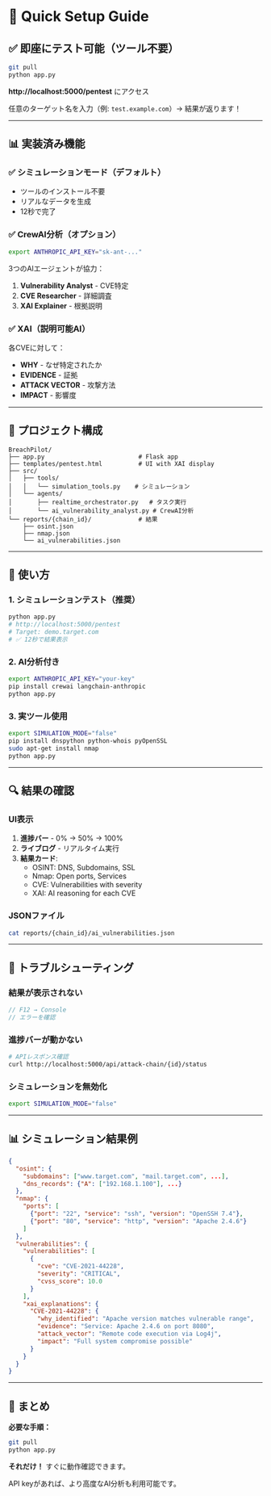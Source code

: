 # 🚀 Quick Setup Guide

## ✅ 即座にテスト可能（ツール不要）

```bash
git pull
python app.py
```

**http://localhost:5000/pentest** にアクセス

任意のターゲット名を入力（例: `test.example.com`）→ 結果が返ります！

---

## 📊 実装済み機能

### ✅ シミュレーションモード（デフォルト）
- ツールのインストール不要
- リアルなデータを生成
- 12秒で完了

### ✅ CrewAI分析（オプション）
```bash
export ANTHROPIC_API_KEY="sk-ant-..."
```

3つのAIエージェントが協力：
1. **Vulnerability Analyst** - CVE特定
2. **CVE Researcher** - 詳細調査
3. **XAI Explainer** - 根拠説明

### ✅ XAI（説明可能AI）
各CVEに対して：
- **WHY** - なぜ特定されたか
- **EVIDENCE** - 証拠
- **ATTACK VECTOR** - 攻撃方法
- **IMPACT** - 影響度

---

## 📁 プロジェクト構成

```
BreachPilot/
├── app.py                          # Flask app
├── templates/pentest.html          # UI with XAI display
├── src/
│   ├── tools/
│   │   └── simulation_tools.py    # シミュレーション
│   └── agents/
│       ├── realtime_orchestrator.py   # タスク実行
│       └── ai_vulnerability_analyst.py # CrewAI分析
└── reports/{chain_id}/             # 結果
    ├── osint.json
    ├── nmap.json
    └── ai_vulnerabilities.json
```

---

## 🎯 使い方

### 1. シミュレーションテスト（推奨）
```bash
python app.py
# http://localhost:5000/pentest
# Target: demo.target.com
# ✅ 12秒で結果表示
```

### 2. AI分析付き
```bash
export ANTHROPIC_API_KEY="your-key"
pip install crewai langchain-anthropic
python app.py
```

### 3. 実ツール使用
```bash
export SIMULATION_MODE="false"
pip install dnspython python-whois pyOpenSSL
sudo apt-get install nmap
python app.py
```

---

## 🔍 結果の確認

### UI表示
1. **進捗バー** - 0% → 50% → 100%
2. **ライブログ** - リアルタイム実行
3. **結果カード**:
   - OSINT: DNS, Subdomains, SSL
   - Nmap: Open ports, Services
   - CVE: Vulnerabilities with severity
   - XAI: AI reasoning for each CVE

### JSONファイル
```bash
cat reports/{chain_id}/ai_vulnerabilities.json
```

---

## 🐛 トラブルシューティング

### 結果が表示されない
```javascript
// F12 → Console
// エラーを確認
```

### 進捗バーが動かない
```bash
# APIレスポンス確認
curl http://localhost:5000/api/attack-chain/{id}/status
```

### シミュレーションを無効化
```bash
export SIMULATION_MODE="false"
```

---

## 📊 シミュレーション結果例

```json
{
  "osint": {
    "subdomains": ["www.target.com", "mail.target.com", ...],
    "dns_records": {"A": ["192.168.1.100"], ...}
  },
  "nmap": {
    "ports": [
      {"port": "22", "service": "ssh", "version": "OpenSSH 7.4"},
      {"port": "80", "service": "http", "version": "Apache 2.4.6"}
    ]
  },
  "vulnerabilities": {
    "vulnerabilities": [
      {
        "cve": "CVE-2021-44228",
        "severity": "CRITICAL",
        "cvss_score": 10.0
      }
    ],
    "xai_explanations": {
      "CVE-2021-44228": {
        "why_identified": "Apache version matches vulnerable range",
        "evidence": "Service: Apache 2.4.6 on port 8080",
        "attack_vector": "Remote code execution via Log4j",
        "impact": "Full system compromise possible"
      }
    }
  }
}
```

---

## 🎉 まとめ

**必要な手順：**
```bash
git pull
python app.py
```

**それだけ！** すぐに動作確認できます。

API keyがあれば、より高度なAI分析も利用可能です。
